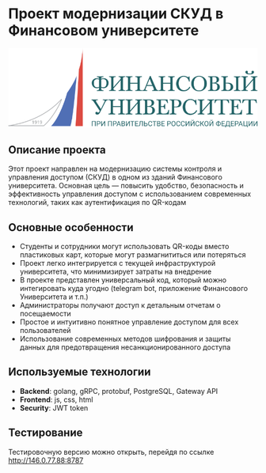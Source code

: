 # Проект модернизации СКУД в Финансовом университете

![Financial University](/profile/logo.svg)

## Описание проекта

Этот проект направлен на модернизацию системы контроля и управления доступом (СКУД) в одном из зданий Финансового университета. Основная цель — повысить удобство, безопасность и эффективность управления доступом с использованием современных технологий, таких как аутентификация по QR-кодам

## Основные особенности

- Студенты и сотрудники могут использовать QR-коды вместо пластиковых карт, которые могут размагнититься или потеряться
- Проект легко интегрируется с текущей инфраструктурой университета, что минимизирует затраты на внедрение
- В проекте представлен универсальный код, который можно интегировать куда угодно (telegram bot, приложение Финансового Университета и т.п.)
- Администраторы получают доступ к детальным отчетам о посещаемости
- Простое и интуитивно понятное управление доступом для всех пользователей
- Использование современных методов шифрования и защиты данных для предотвращения несанкционированного доступа

## Используемые технологии

- **Backend**: golang, gRPC, protobuf, PostgreSQL, Gateway API
- **Frontend**: js, css, html
- **Security**: JWT token

## Тестирование

Тестировочную версию можно открыть, перейдя по ссылке http://146.0.77.88:8787
